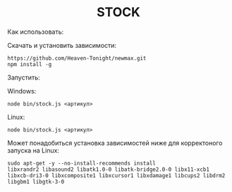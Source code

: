 <h1 align="center"> STOCK </h1>

Как использовать:

Скачать и установить зависимости:

```
https://github.com/Heaven-Tonight/newmax.git
npm install -g
```

Запустить:

Windows: 
```
node bin/stock.js <артикул>
```

Linux:
```
node bin/stock.js <артикул>
```
Может понадобиться установка зависимостей ниже для корректоного запуска на Linux:
```
sudo apt-get -y --no-install-recommends install 
libxrandr2 libasound2 libatk1.0-0 libatk-bridge2.0-0 libx11-xcb1 libxcb-dri3-0 libxcomposite1 libxcursor1 libxdamage1 libcups2 libdrm2 libgbm1 libgtk-3-0
```
